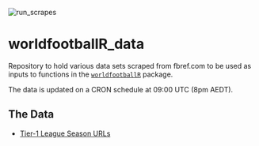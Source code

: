 <!-- badges: start -->
![run_scrapes](https://github.com/JaseZiv/worldfootballR_data/workflows/run_extracts/badge.svg)
<!-- badges: end -->

# worldfootballR_data
Repository to hold various data sets scraped from fbref.com to be used as inputs to functions in the [`worldfootballR`](https://github.com/JaseZiv/worldfootballR) package.


The data is updated  on a CRON schedule at 09:00 UTC (8pm AEDT).


## The Data

* [Tier-1 League Season URLs](https://github.com/JaseZiv/worldfootballR_data/blob/master/raw-data/league_seasons/all_tier1_season_URLs.csv)